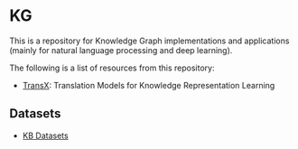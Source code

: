 # KG
This is a repository for Knowledge Graph implementations and applications (mainly for natural language processing and deep learning).

The following is a list of resources from this repository:
- [TransX](https://github.com/birdx0810/KG/blob/master/TransX/): Translation Models for Knowledge Representation Learning 

## Datasets
- [KB Datasets](https://github.com/villmow/datasets_knowledge_embedding)